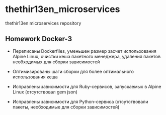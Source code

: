 # thethir13en_microservices
thethir13en microservices repository

## Homework Docker-3

- Переписаны Dockerfiles, уменьшен размер засчет использования Alpine Linux, очистки кеша пакетного менеджера, удаления пакетов необходимых для сборки зависимостей

- Оптимизированы шаги сборки для более оптимального использования кеша

- Исправлены зависимости для Ruby-сервисов, запускаемых в Alpine Linux (отсутствовал gem json)

- Исправлены зависимости для Python-сервиса (отсутствовали пакеты, необходимые для сборки зависимостей)
